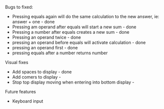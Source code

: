 Bugs to fixed:
  - Pressing equals again will do the same calculation to the new answer, ie: answer + one - done
  - Pressing am operand after equals will start a new sum - done
  - Pressing a number after equals creates a new sum - done
  - Pressing an operand twice - done
  - pressing an operand before equals will activate calculation - done
  - pressing an operand first - done
  - pressing equals after a number returns number

Visual fixes
  - Add spaces to display - done
  - Add comers to display - 
  - Stop top display moving when entering into bottom display - 

Future features
  - Keyboard input